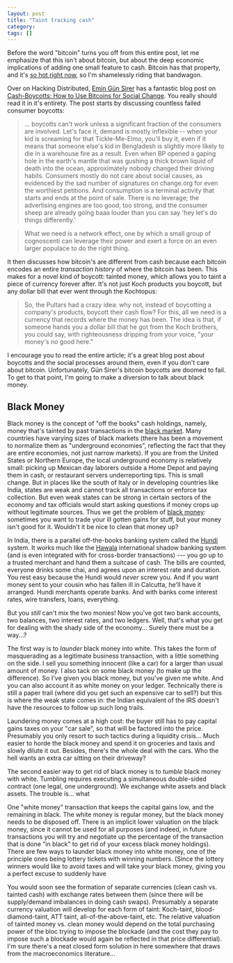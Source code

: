 ```yaml
---
layout: post
title: "Taint tracking cash"
category: 
tags: []
---
```


Before the word "bitcoin" turns you off from this entire post, let me
emphasize that this isn't about bitcoin, but about the deep economic
implications of adding one small feature to cash. Bitcoin has that
property, and it's [so hot right
now](http://www.youtube.com/watch?v=CV_hDyfmEw4), so I'm shamelessly
riding that bandwagon. 

Over on Hacking Distributed, [Emin Gün
Sirer](http://www.cs.cornell.edu/people/egs/) has a fantastic blog
post on [Cash-Boycotts: How to Use Bitcoins for Social
Change](http://hackingdistributed.com/2013/11/21/bitcoin-cash-boycott/). You
really should read it in it's entirety. The post starts by discussing
countless failed consumer boycotts:

> ... boycotts can't work unless a significant fraction of the
> consumers are involved. Let's face it, demand is mostly inflexible
> -- when your kid is screaming for that Tickle-Me-Elmo, you'll buy
> it, even if it means that someone else's kid in Bengladesh is
> slightly more likely to die in a warehouse fire as a result. Even
> when BP opened a gaping hole in the earth's mantle that was gushing
> a thick brown liquid of death into the ocean, approximately nobody
> changed their driving habits. Consumers mostly do not care about
> social causes, as evidenced by the sad number of signatures on
> change.org for even the worthiest petitions. And consumption is a
> terminal activity that starts and ends at the point of sale. There
> is no leverage; the advertising engines are too good, too strong,
> and the consumer sheep are already going baaa louder than you can
> say 'hey let's do things differently.'

> What we need is a network effect, one by which a small group of
> cognoscenti can leverage their power and exert a force on an even
> larger populace to do the right thing.

It then discusses how bitcoin's are different from cash because each
bitcoin encodes an entire *transaction history* of where the bitcoin
has been. This makes for a novel kind of boycott: tainted money, which
allows you to taint a piece of currency forever after. It's not just
Koch products you boycott, but any dollar bill that ever went through
the Kochtopus:

> So, the Pultars had a crazy idea: why not, instead of boycotting a
> company's products, boycott their cash flow? For this, all we need
> is a currency that records where the money has been. The idea is
> that, if someone hands you a dollar bill that he got from the Koch
> brothers, you could say, with righteousness dripping from your
> voice, "your money's no good here."

I encourage you to read the entire article; it's a great blog post
about boycotts and the social processes around them, even if you don't
care about bitcoin. Unfortunately, Gün Sirer's bitcoin boycotts are
doomed to fail. To get to that point, I'm going to make a diversion to
talk about black money.

Black Money
----

Black money is the concept of "off the books" cash holdings, namely,
money that's tainted by past transactions in the [black
market](http://en.wikipedia.org/wiki/Black_market). Many countries
have varying sizes of black markets (there has been a movement to
normalize them as "underground economies", reflecting the fact that
they are entire economies, not just narrow markets). If you are from
the United States or Northern Europe, the local underground economy is
relatively small: picking up Mexican day laborers outside a Home Depot
and paying them in cash, or restaurant servers underreporting
tips. This is small change. But in places like the south of Italy or
in developing countries like India, states are weak and cannot track
all transactions or enforce tax collection. But even weak states can
be strong in certain sectors of the economy and tax officials would
start asking questions if money crops up without legitimate
sources. Thus we get the problem of [black
money](http://en.wikipedia.org/wiki/Indian_black_money): sometimes you
want to trade your ill gotten gains for stuff, but your money isn't
good for it. Wouldn't it be nice to clean that money up?

In India, there is a parallel off-the-books banking system called the
[Hundi](http://en.wikipedia.org/wiki/Hundi) system. It works much like
the [Hawala](http://en.wikipedia.org/wiki/Hawala) international shadow
banking system (and is even integrated with for cross-border
transactions) --- you go up to a trusted merchant and hand them a
suitcase of cash. The bills are counted, everyone drinks some chai,
and agrees upon an interest rate and duration. You rest easy because
the Hundi would *never* screw you. And if you want money sent to your
cousin who has fallen ill in Calcutta, he'll have it arranged. Hundi
merchants operate banks. And with banks come interest rates, wire
transfers, loans, everything.

But you *still* can't mix the two monies! Now you've got two bank
accounts, two balances, two interest rates, and two ledgers. Well,
that's what you get for dealing with the shady side of the
economy... Surely there must be a way...?

The first way is to *launder* black money into white. This takes the
form of masquerading as a legitimate business transaction, with a
little something on the side. I sell you something innocent (like a
car) for a larger than usual amount of money. I also tack on some
black money (to make up the difference). So I've given you black
money, but you've given me white. And you can also account it as white
money on your ledger. Technically there is still a paper trail (where
did you get such an expensive car to sell?) but this is where the weak
state comes in: the Indian equivalent of the IRS doesn't have the
resources to follow up such long trails.

Laundering money comes at a high cost: the buyer still has to pay
capital gains taxes on your "car sale", so that will be factored into
the price. Presumably you only resort to such tactics during a
liquidity crisis... Much easier to horde the black money and spend it
on groceries and taxis and slowly dilute it out. Besides, there's the
whole deal with the cars. Who the hell wants an extra car sitting on
their driveway?

The second easier way to get rid of black money is to *tumble* black
money with white. Tumbling requires executing a simultaneous
double-sided contract (one legal, one underground). We exchange white
assets and black assets. The trouble is... what 



One "white money" transaction that keeps the capital gains
low, and the remaining in black. The white money is regular money, but
the black money needs to be disposed off. There is an implicit lower
valuation on the black money, since it cannot be used for all purposes
(and indeed, in future transactions you will try and negotiate up the
percentage of the transaction that is done "in black" to get rid of
your excess black money holdings). There are few ways to launder black
money into white money, one of the principle ones being lottery
tickets with winning numbers. (Since the lottery winners would like to
avoid taxes and will take your black money, giving you a perfect
excuse to suddenly have

You would soon see the formation of separate currencies (clean cash
vs. tainted cash) with exchange rates between them (since there will
be supply/demand imbalances in doing cash swaps). Presumably a
separate currency valuation will develop for each form of taint:
Koch-taint, blood-diamond-taint, ATT taint, all-of-the-above-taint,
etc. The relative valuation of tainted money vs. clean money would
depend on the total purchasing power of the bloc trying to impose the
blockade (and the cost they pay to impose such a blockade would again
be reflected in that price differential). I'm sure there's a neat
closed form solution in here somewhere that draws from the
macroeconomics literature...

